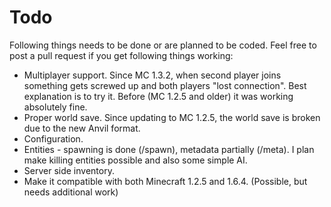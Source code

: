 Todo
==========

Following things needs to be done or are planned to be coded. 
Feel free to post a pull request if you get following things working:

* Multiplayer support. Since MC 1.3.2, when second player joins something gets screwed up
  and both players "lost connection". Best explanation is to try it. Before (MC 1.2.5 and older) 
  it was working absolutely fine.
* Proper world save. Since updating to MC 1.2.5, the world save is broken due to the new Anvil format.
* Configuration.
* Entities - spawning is done (/spawn), metadata partially (/meta). I plan make killing entities possible
  and also some simple AI.
* Server side inventory.
* Make it compatible with both Minecraft 1.2.5 and 1.6.4. (Possible, but needs additional work)
